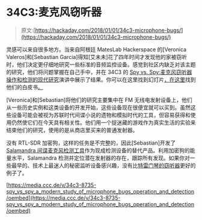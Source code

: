 # 34C3:麦克风窃听器

> 原文:[https://hackaday.com/2018/01/01/34c3-microphone-bugs/](https://hackaday.com/2018/01/01/34c3-microphone-bugs/)

灵感可以来自很多地方。当来自阿根廷 MatesLab Hackerspace 的[Veronica Valeros]和[Sebastian Garcia]得知[艾未未]花了四年时间才发现他的家被窃听时，他们决定更仔细地研究一些标准的音频监控设备。感觉到社区内缺乏对该主题的研究，他们将问题掌握在自己手中，并在 34C3 的 [Spy vs. Spy:麦克风窃听器操作和检测的现代研究](https://media.ccc.de/v/34c3-8735-spy_vs_spy_a_modern_study_of_microphone_bugs_operation_and_detection)演讲中展示了结果。你可以在这里找到幻灯片[，在这里](https://gsec.hitb.org/materials/sg2017/D1%20-%20Veronica%20Valeros%20and%20Sebastian%20Garcia%20-%20A%20Modern%20Study%20of%20Microphone%20Bugs.pdf)找到他们的白皮书[。](https://gsec.hitb.org/materials/sg2017/WHITEPAPER%20-%20Veronica%20Valeros%20and%20Sebastian%20Garcia%20-%20A%20Modern%20Study%20of%20Microphone%20Bugs.pdf)

[Veronica]和[Sebastian]将他们的研究主要集中在 FM 无线电发射设备上，他们从一些历史实例和这类设备的开发开始，这些设备现在很便宜就可以买到。虽然这些设备可能会被视为苏联时代间谍小说的遗物和模拟时代的工具，但容易获得和使用仍然使它们在今天具有相关性。他们用一个捉迷藏的游戏作为真实生活的实验来结束他们的研究，使用的是从商店里买来的普通发射器。

没有 RTL-SDR 加密狗，这样的任务是不完整的，因此[Sebastian]开发了 [Salamandra 间谍麦克风检测工具](https://github.com/eldraco/Salamandra)作为现成检测设备的替代产品。利用加密狗的能量水平，Salamandra 检测并定位潜在发射器的存在，跟踪所有发现。如果你对一些最早的、技术上最迷人的秘密监听设备感兴趣，没有比[特雷门琴的窃听器](https://hackaday.com/2015/12/08/theremins-bug/)更好的例子了。

[https://media.ccc.de/v/34c3-8735-spy_vs_spy_a_modern_study_of_microphone_bugs_operation_and_detection/oembed](https://media.ccc.de/v/34c3-8735-spy_vs_spy_a_modern_study_of_microphone_bugs_operation_and_detection/oembed)